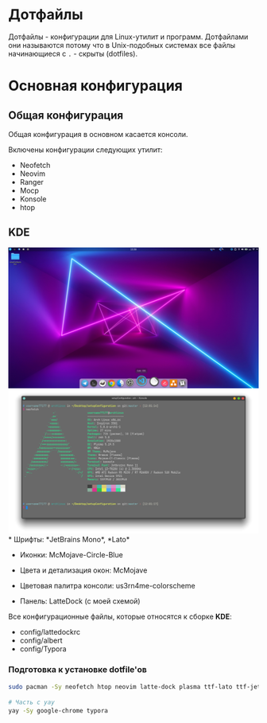 # Дотфайлы
Дотфайлы - конфигурации для Linux-утилит и программ. Дотфайлами они называются потому что в Unix-подобных системах все файлы начинающиеся с `.` - скрыты (dotfiles).

# Основная конфигурация

## Общая конфигурация

Общая конфигурация в основном касается консоли.

Включены конфигурации следующих утилит:

* Neofetch
* Neovim
* Ranger
* Mocp
* Konsole
* htop

## KDE

<div align="center">
<img src="assets/activeDesktop.png" alt="Desktop"/>
</div>

<div align="center">
<img src="assets/neofetch.png" alt="neofetch info"/>
</div>
* Шрифты: *JetBrains Mono*, *Lato*

* Иконки: McMojave-Circle-Blue
* Цвета и детализация окон: McMojave
* Цветовая палитра консоли: us3rn4me-colorscheme

* Панель: LatteDock (с моей схемой)

Все конфигурационные файлы, которые относятся к сборке **KDE**:

* config/lattedockrc
* config/albert
* config/Typora

### Подготовка к установке dotfile'ов

```bash
sudo pacman -Sy neofetch htop neovim latte-dock plasma ttf-lato ttf-jetbrains-mono konsole dolphin spectacle base-devel albert flatpak
```

```bash
# Часть с yay
yay -Sy google-chrome typora
```
